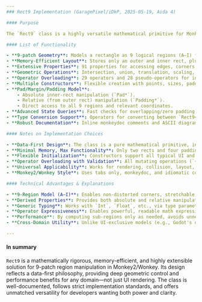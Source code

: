 ```yaml
---
### Rect9 Implementation (GaragePixel/iDkP, 2025-05-19, Aida 4)

#### Purpose

The `Rect9` class is a highly versatile mathematical primitive for Monkey2/Wonkey, enabling efficient manipulation of rectangles subdivided into nine regions (the "9-patch" technique). This is essential for scalable UI elements, advanced skinning, bitmap borders, and other graphics or logic operations requiring region-aware scaling and padding.

#### List of Functionality

- **9-patch Geometry**: Models a rectangle as 9 logical regions (A–I) for scalable UI, edge stretching, and non-distorted corners.
- **Memory-Efficient Layout**: Stores only an outer and inner rect, plus four paddings; all sub-regions are computed on demand.
- **Extensive Properties**: 91 properties for accessing edges, corners, padding, center, and derived regions (e.g., `TopLeft`, `PaddingLeft`, `MarginsTop`).
- **Geometric Operations**: Intersection, union, translation, scaling, centering, containment tests, and conversion between types.
- **Operator Overloading**: 29 operators and 28 pseudo-operators for intuitive math (e.g., `+`, `-`, `&`, `|`, `*`, `/` with rects and vectors).
- **Multiple Constructors**: Flexible creation with points, sizes, paddings, or other rects; supports common and advanced initialization patterns.
- **Pad/Margin/Padding Model**:
	- Absolute inner-rect manipulation (`Pad*`).
	- Relative (from outer rect) manipulation (`Padding*`).
	- Direct access to all 9 regions and relevant coordinates.
- **Advanced State Queries**: Fast checks for overlapping/zero padding, emptiness, and region containment.
- **Type Conversion Support**: Operators for converting between `Rect9<T>`, `Rect<T>`, and string representations, supporting generic and float/int specializations.
- **Robust Documentation**: Inline monkeydoc comments and ASCII diagrams clarify usage and intent.

#### Notes on Implementation Choices

- **Data-First Design**: The class is a pure mathematical primitive, intentionally decoupled from rendering, scene graphs, or engine-specific elements.
- **Minimal Memory, Max Functionality**: Only two rects and four paddings are stored; all other properties are derived, reducing memory while providing comprehensive access.
- **Flexible Initialization**: Constructors support all typical UI and geometric use-cases, from direct coordinate input to margin/padding objects.
- **Operator Overloading with Validation**: All mutating operations (`+=`, `-=`, etc.) update and validate state, ensuring rect integrity.
- **Universal Applicability**: Works for rendering, collision, layout, and any process needing scalable regions—unlike "engine-tied" or UI-only 9-patch implementations.
- **Monkey2/Wonkey Style**: Uses tabs only, monkeydoc, and idiomatic control structures per your style guidelines.

#### Technical Advantages & Explanations

- **9-Region Model (A–I)**: Enables non-distorted corners, stretchable edges, and scalable center—critical for high-quality UI scaling.
- **Derived Properties**: Provides both absolute and relative manipulation (e.g., `PadLeft` vs. `PaddingLeft`), supporting all workflow requirements.
- **Generic Typing**: Works with `Int`, `Float`, etc., via type parameters. Aliases like `Rect9i`, `Rect9f` simplify usage.
- **Operator Expressiveness**: Enables powerful, readable math expressions for geometric logic, making code more maintainable and intuitive.
- **Performance**: By computing sub-regions only as needed, avoids unnecessary recalculation and memory bloat, outperforming approaches that store all 9 regions.
- **Cross-Domain Utility**: Unlike UI-exclusive models (e.g., Godot's or Android's 9-patch), `Rect9` is suitable for graphics, physics, procedural maps, and more.

---
```


#### In summary

`Rect9` is a mathematically rigorous, memory-efficient, and highly extensible solution for 9-patch region manipulation in Monkey2/Wonkey. Its design reflects a data-first philosophy, providing deep geometric control and performance benefits for any domain—not just UI rendering. The class is well-documented, follows strict implementation standards, and offers unmatched versatility for developers wanting both power and clarity.
